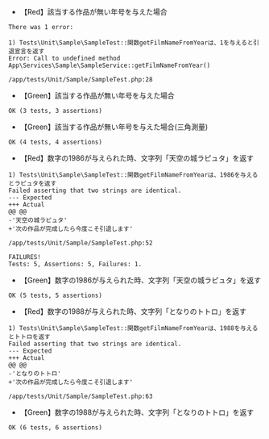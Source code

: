 - 【Red】該当する作品が無い年号を与えた場合

```
There was 1 error:

1) Tests\Unit\Sample\SampleTest::関数getFilmNameFromYearは、1を与えると引退宣言を返す
Error: Call to undefined method App\Services\Sample\SampleService::getFilmNameFromYear()

/app/tests/Unit/Sample/SampleTest.php:28
```

- 【Green】該当する作品が無い年号を与えた場合

```
OK (3 tests, 3 assertions)
```

- 【Green】該当する作品が無い年号を与えた場合(三角測量)

```
OK (4 tests, 4 assertions)
```

- 【Red】数字の1986が与えられた時、文字列「天空の城ラピュタ」を返す

```
1) Tests\Unit\Sample\SampleTest::関数getFilmNameFromYearは、1986を与えるとラピュタを返す
Failed asserting that two strings are identical.
--- Expected
+++ Actual
@@ @@
-'天空の城ラピュタ'
+'次の作品が完成したら今度こそ引退します'

/app/tests/Unit/Sample/SampleTest.php:52

FAILURES!
Tests: 5, Assertions: 5, Failures: 1.
```

- 【Green】数字の1986が与えられた時、文字列「天空の城ラピュタ」を返す

```
OK (5 tests, 5 assertions)
```

- 【Red】数字の1988が与えられた時、文字列「となりのトトロ」を返す

```
1) Tests\Unit\Sample\SampleTest::関数getFilmNameFromYearは、1988を与えるとトトロを返す
Failed asserting that two strings are identical.
--- Expected
+++ Actual
@@ @@
-'となりのトトロ'
+'次の作品が完成したら今度こそ引退します'

/app/tests/Unit/Sample/SampleTest.php:63
```

- 【Green】数字の1988が与えられた時、文字列「となりのトトロ」を返す

```
OK (6 tests, 6 assertions)
```
